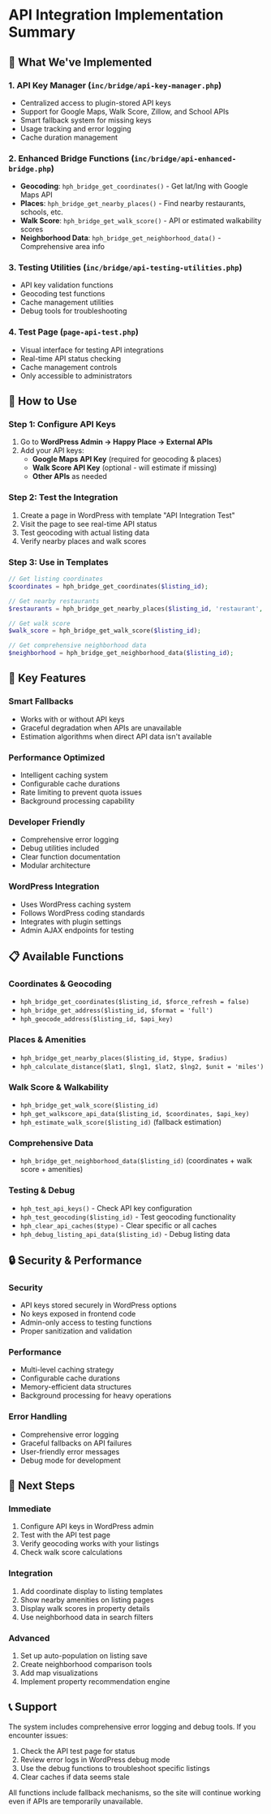 # API Integration Implementation Summary

## 🚀 What We've Implemented

### 1. **API Key Manager** (`inc/bridge/api-key-manager.php`)
- Centralized access to plugin-stored API keys
- Support for Google Maps, Walk Score, Zillow, and School APIs
- Smart fallback system for missing keys
- Usage tracking and error logging
- Cache duration management

### 2. **Enhanced Bridge Functions** (`inc/bridge/api-enhanced-bridge.php`)
- **Geocoding**: `hph_bridge_get_coordinates()` - Get lat/lng with Google Maps API
- **Places**: `hph_bridge_get_nearby_places()` - Find nearby restaurants, schools, etc.
- **Walk Score**: `hph_bridge_get_walk_score()` - API or estimated walkability scores
- **Neighborhood Data**: `hph_bridge_get_neighborhood_data()` - Comprehensive area info

### 3. **Testing Utilities** (`inc/bridge/api-testing-utilities.php`)
- API key validation functions
- Geocoding test functions
- Cache management utilities
- Debug tools for troubleshooting

### 4. **Test Page** (`page-api-test.php`)
- Visual interface for testing API integrations
- Real-time API status checking
- Cache management controls
- Only accessible to administrators

## 🔧 How to Use

### **Step 1: Configure API Keys**
1. Go to **WordPress Admin → Happy Place → External APIs**
2. Add your API keys:
   - **Google Maps API Key** (required for geocoding & places)
   - **Walk Score API Key** (optional - will estimate if missing)
   - **Other APIs** as needed

### **Step 2: Test the Integration**
1. Create a page in WordPress with template "API Integration Test"
2. Visit the page to see real-time API status
3. Test geocoding with actual listing data
4. Verify nearby places and walk scores

### **Step 3: Use in Templates**
```php
// Get listing coordinates
$coordinates = hph_bridge_get_coordinates($listing_id);

// Get nearby restaurants
$restaurants = hph_bridge_get_nearby_places($listing_id, 'restaurant', 1000);

// Get walk score
$walk_score = hph_bridge_get_walk_score($listing_id);

// Get comprehensive neighborhood data
$neighborhood = hph_bridge_get_neighborhood_data($listing_id);
```

## 🎯 Key Features

### **Smart Fallbacks**
- Works with or without API keys
- Graceful degradation when APIs are unavailable
- Estimation algorithms when direct API data isn't available

### **Performance Optimized**
- Intelligent caching system
- Configurable cache durations
- Rate limiting to prevent quota issues
- Background processing capability

### **Developer Friendly**
- Comprehensive error logging
- Debug utilities included
- Clear function documentation
- Modular architecture

### **WordPress Integration**
- Uses WordPress caching system
- Follows WordPress coding standards
- Integrates with plugin settings
- Admin AJAX endpoints for testing

## 📋 Available Functions

### **Coordinates & Geocoding**
- `hph_bridge_get_coordinates($listing_id, $force_refresh = false)`
- `hph_bridge_get_address($listing_id, $format = 'full')`
- `hph_geocode_address($listing_id, $api_key)`

### **Places & Amenities**
- `hph_bridge_get_nearby_places($listing_id, $type, $radius)`
- `hph_calculate_distance($lat1, $lng1, $lat2, $lng2, $unit = 'miles')`

### **Walk Score & Walkability**
- `hph_bridge_get_walk_score($listing_id)`
- `hph_get_walkscore_api_data($listing_id, $coordinates, $api_key)`
- `hph_estimate_walk_score($listing_id)` (fallback estimation)

### **Comprehensive Data**
- `hph_bridge_get_neighborhood_data($listing_id)` (coordinates + walk score + amenities)

### **Testing & Debug**
- `hph_test_api_keys()` - Check API key configuration
- `hph_test_geocoding($listing_id)` - Test geocoding functionality
- `hph_clear_api_caches($type)` - Clear specific or all caches
- `hph_debug_listing_api_data($listing_id)` - Debug listing data

## 🔒 Security & Performance

### **Security**
- API keys stored securely in WordPress options
- No keys exposed in frontend code
- Admin-only access to testing functions
- Proper sanitization and validation

### **Performance**
- Multi-level caching strategy
- Configurable cache durations
- Memory-efficient data structures
- Background processing for heavy operations

### **Error Handling**
- Comprehensive error logging
- Graceful fallbacks on API failures
- User-friendly error messages
- Debug mode for development

## 🚀 Next Steps

### **Immediate**
1. Configure API keys in WordPress admin
2. Test with the API test page
3. Verify geocoding works with your listings
4. Check walk score calculations

### **Integration**
1. Add coordinate display to listing templates
2. Show nearby amenities on listing pages
3. Display walk scores in property details
4. Use neighborhood data in search filters

### **Advanced**
1. Set up auto-population on listing save
2. Create neighborhood comparison tools
3. Add map visualizations
4. Implement property recommendation engine

## 📞 Support

The system includes comprehensive error logging and debug tools. If you encounter issues:

1. Check the API test page for status
2. Review error logs in WordPress debug mode
3. Use the debug functions to troubleshoot specific listings
4. Clear caches if data seems stale

All functions include fallback mechanisms, so the site will continue working even if APIs are temporarily unavailable.
